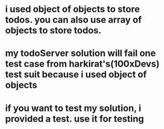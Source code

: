 # i used object of objects to store todos. you can also use array of objects to store todos.

# my todoServer solution will fail one test case from harkirat's(100xDevs) test suit because i used object of objects

# if you want to test my solution, i provided a test. use it for testing
